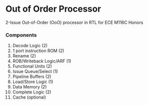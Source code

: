 # Out of Order Processor
2-Issue Out-of-Order (OoO) processor in RTL for ECE M116C Honors

### Components 
1. Decode Logic (2)
2. 1 port instruction ROM (2)
3. Rename (2)
4. ROB/Writeback Logic/ARF (1)
5. Functional Units (2)
6. Issue Queue/Select (1)
7. Pipeline Buffers (2)
8. Load/Store Logic (1) 
9. Data Memory (2)
10. Complete Logic (2)
11. Cache (optional)
